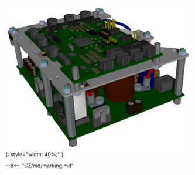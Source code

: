 ![TGZ-48-50/250RI pic](../../../../source/img/photo_TGZ-S-48-50_250RI.webp){: style="width: 40%;" }

--8<-- "CZ/md/marking.md"
